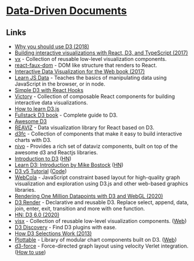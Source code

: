 # [Data-Driven Documents](https://d3js.org/)

## Links

- [Why you should use D3 (2018)](https://medium.com/@mbostock/why-you-should-use-d3-ae63c276e958)
- [Building interactive visualizations with React, D3, and TypeScript (2017)](https://blog.lucify.com/building-interactive-visualizations-with-react-d3-and-typescript-206c7172b0d2)
- [vx](https://github.com/hshoff/vx) - Collection of reusable low-level visualization components.
- [react-faux-dom](https://github.com/Olical/react-faux-dom) - DOM like structure that renders to React.
- [Interactive Data Visualization for the Web book (2017)](https://alignedleft.com/work/d3-book-2e)
- [Learn JS Data](http://learnjsdata.com/getting_started.html) - Teaches the basics of manipulating data using JavaScript in the browser, or in node.
- [Simple D3 with React Hooks](https://medium.com/@jeffbutsch/using-d3-in-react-with-hooks-4a6c61f1d102)
- [Victory](https://github.com/FormidableLabs/victory) - Collection of composable React components for building interactive data visualizations.
- [How to learn D3.js](https://wattenberger.com/blog/d3)
- [Fullstack D3 book](https://www.newline.co/fullstack-d3) - Complete guide to D3.
- [Awesome D3](https://github.com/wbkd/awesome-d3)
- [REAVIZ](https://github.com/jask-oss/reaviz) - Data visualization library for React based on D3.
- [d3fc](https://github.com/d3fc/d3fc) - Collection of components that make it easy to build interactive charts with D3.
- [nivo](https://github.com/plouc/nivo) - Provides a rich set of dataviz components, built on top of the awesome d3 and Reactjs libraries.
- [Introduction to D3](https://observablehq.com/@mitvis/introduction-to-d3) ([HN](https://news.ycombinator.com/item?id=22476930))
- [Learn D3: Introduction by Mike Bostock](https://observablehq.com/@d3/learn-d3) ([HN](https://news.ycombinator.com/item?id=22675551))
- [D3 v5 Tutorial](https://www.sgratzl.com/d3tutorial/) ([Code](https://github.com/sgratzl/d3tutorial))
- [WebCola](https://ialab.it.monash.edu/webcola/) - JavaScript constraint based layout for high-quality graph visualization and exploration using D3.js and other web-based graphics libraries.
- [Rendering One Million Datapoints with D3 and WebGL (2020)](https://blog.scottlogic.com/2020/05/01/rendering-one-million-points-with-d3.html)
- [D3 Render](https://github.com/unkleho/d3-render) - Declarative and reusable D3. Replace select, append, data, join, enter, exit, transition and more with one function.
- [HN: D3 6.0 (2020)](https://news.ycombinator.com/item?id=24288497)
- [visx](https://github.com/airbnb/visx) - Collection of reusable low-level visualization components. ([Web](https://airbnb.io/visx/))
- [D3 Discovery](https://d3-discovery.net/) - Find D3 plugins with ease.
- [How D3 Selections Work (2013)](https://bost.ocks.org/mike/selection/)
- [Plottable](https://github.com/palantir/plottable) - Library of modular chart components built on D3. ([Web](http://plottablejs.org/))
- [d3-force](https://github.com/d3/d3-force) - Force-directed graph layout using velocity Verlet integration. ([How to use](https://wattenberger.com/blog/d3-force))
